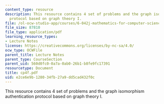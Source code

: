 ```yaml
---
content_type: resource
description: This resource contains 4 set of problems and the graph isomorphism authentication
  protocol based on graph theory I.
file: /ol-ocw-studio-app/courses/6-042j-mathematics-for-computer-science-fall-2005/e2ce6e9b128034fb27a9dd5cad432f0c_cp4f.pdf
file_size: 87810
file_type: application/pdf
learning_resource_types:
- Lecture Notes
license: https://creativecommons.org/licenses/by-nc-sa/4.0/
ocw_type: OCWFile
parent_title: Lecture Notes
parent_type: CourseSection
parent_uid: 560d0fc0-0a7a-0ab0-26b1-b8fe9fc17391
resourcetype: Document
title: cp4f.pdf
uid: e2ce6e9b-1280-34fb-27a9-dd5cad432f0c
---
```

This resource contains 4 set of problems and the graph isomorphism authentication protocol based on graph theory I.